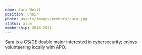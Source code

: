 ```yaml
---
name: Sara Weill
position: Chair
photo: assets/images/members/sara.jpg
status: alum
membership: 2018-2021
---
```

Sara is a CS/CE double major interested in cybersecurity;
enjoys volunteering locally with APO.
